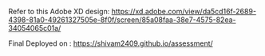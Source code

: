 Refer to this Adobe XD design: https://xd.adobe.com/view/da5cd16f-2689-4398-81a0-49261327505e-8f0f/screen/85a08faa-38e7-4575-82ea-34054065c01a/

Final Deployed on : https://shivam2409.github.io/assessment/
